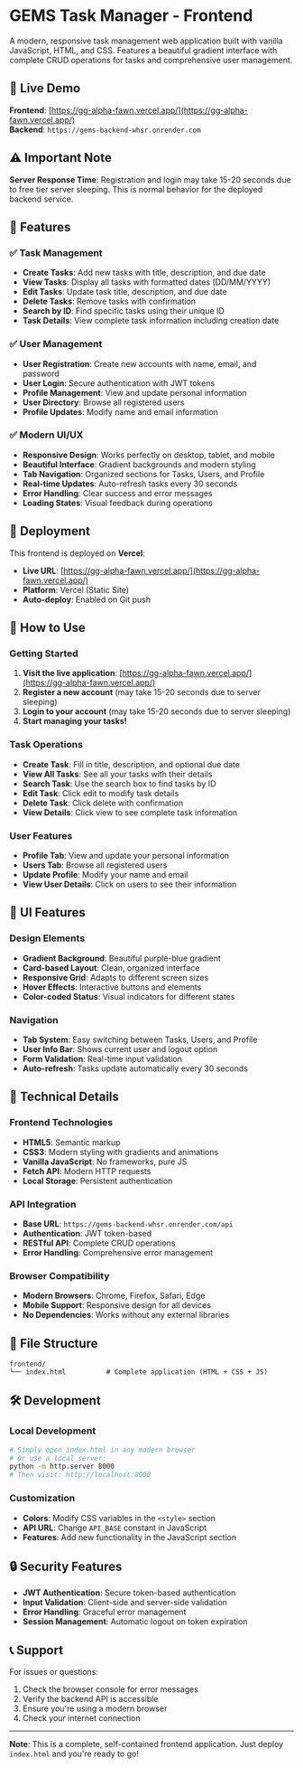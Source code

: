 # GEMS Task Manager - Frontend

A modern, responsive task management web application built with vanilla JavaScript, HTML, and CSS. Features a beautiful gradient interface with complete CRUD operations for tasks and comprehensive user management.

## 🚀 Live Demo

**Frontend**: [https://gg-alpha-fawn.vercel.app/](https://gg-alpha-fawn.vercel.app/)  
**Backend**: `https://gems-backend-whsr.onrender.com`

## ⚠️ Important Note

**Server Response Time**: Registration and login may take 15-20 seconds due to free tier server sleeping. This is normal behavior for the deployed backend service.

## 🎯 Features

### ✅ Task Management
- **Create Tasks**: Add new tasks with title, description, and due date
- **View Tasks**: Display all tasks with formatted dates (DD/MM/YYYY)
- **Edit Tasks**: Update task title, description, and due date
- **Delete Tasks**: Remove tasks with confirmation
- **Search by ID**: Find specific tasks using their unique ID
- **Task Details**: View complete task information including creation date

### ✅ User Management
- **User Registration**: Create new accounts with name, email, and password
- **User Login**: Secure authentication with JWT tokens
- **Profile Management**: View and update personal information
- **User Directory**: Browse all registered users
- **Profile Updates**: Modify name and email information

### ✅ Modern UI/UX
- **Responsive Design**: Works perfectly on desktop, tablet, and mobile
- **Beautiful Interface**: Gradient backgrounds and modern styling
- **Tab Navigation**: Organized sections for Tasks, Users, and Profile
- **Real-time Updates**: Auto-refresh tasks every 30 seconds
- **Error Handling**: Clear success and error messages
- **Loading States**: Visual feedback during operations

## 🚀 Deployment

This frontend is deployed on **Vercel**:
- **Live URL**: [https://gg-alpha-fawn.vercel.app/](https://gg-alpha-fawn.vercel.app/)
- **Platform**: Vercel (Static Site)
- **Auto-deploy**: Enabled on Git push

## 📱 How to Use

### Getting Started
1. **Visit the live application**: [https://gg-alpha-fawn.vercel.app/](https://gg-alpha-fawn.vercel.app/)
2. **Register a new account** (may take 15-20 seconds due to server sleeping)
3. **Login to your account** (may take 15-20 seconds due to server sleeping)
4. **Start managing your tasks!**

### Task Operations
- **Create Task**: Fill in title, description, and optional due date
- **View All Tasks**: See all your tasks with their details
- **Search Task**: Use the search box to find tasks by ID
- **Edit Task**: Click edit to modify task details
- **Delete Task**: Click delete with confirmation
- **View Details**: Click view to see complete task information

### User Features
- **Profile Tab**: View and update your personal information
- **Users Tab**: Browse all registered users
- **Update Profile**: Modify your name and email
- **View User Details**: Click on users to see their information

## 🎨 UI Features

### Design Elements
- **Gradient Background**: Beautiful purple-blue gradient
- **Card-based Layout**: Clean, organized interface
- **Responsive Grid**: Adapts to different screen sizes
- **Hover Effects**: Interactive buttons and elements
- **Color-coded Status**: Visual indicators for different states

### Navigation
- **Tab System**: Easy switching between Tasks, Users, and Profile
- **User Info Bar**: Shows current user and logout option
- **Form Validation**: Real-time input validation
- **Auto-refresh**: Tasks update automatically every 30 seconds

## 🔧 Technical Details

### Frontend Technologies
- **HTML5**: Semantic markup
- **CSS3**: Modern styling with gradients and animations
- **Vanilla JavaScript**: No frameworks, pure JS
- **Fetch API**: Modern HTTP requests
- **Local Storage**: Persistent authentication

### API Integration
- **Base URL**: `https://gems-backend-whsr.onrender.com/api`
- **Authentication**: JWT token-based
- **RESTful API**: Complete CRUD operations
- **Error Handling**: Comprehensive error management

### Browser Compatibility
- **Modern Browsers**: Chrome, Firefox, Safari, Edge
- **Mobile Support**: Responsive design for all devices
- **No Dependencies**: Works without any external libraries

## 📁 File Structure

```
frontend/
└── index.html          # Complete application (HTML + CSS + JS)
```

## 🛠️ Development

### Local Development
```bash
# Simply open index.html in any modern browser
# Or use a local server:
python -m http.server 8000
# Then visit: http://localhost:8000
```

### Customization
- **Colors**: Modify CSS variables in the `<style>` section
- **API URL**: Change `API_BASE` constant in JavaScript
- **Features**: Add new functionality in the JavaScript section

## 🔒 Security Features

- **JWT Authentication**: Secure token-based authentication
- **Input Validation**: Client-side and server-side validation
- **Error Handling**: Graceful error management
- **Session Management**: Automatic logout on token expiration

## 📞 Support

For issues or questions:
1. Check the browser console for error messages
2. Verify the backend API is accessible
3. Ensure you're using a modern browser
4. Check your internet connection

---

**Note**: This is a complete, self-contained frontend application. Just deploy `index.html` and you're ready to go!

